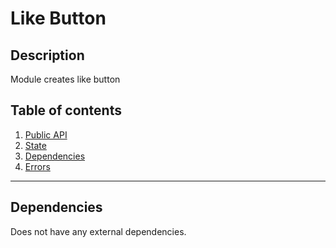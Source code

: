 # Like Button

## Description
Module creates like button

## Table of contents
1. [Public API](like-button.API.md)
2. [State](like-button.state.md)
3. [Dependencies](#dependencies)
4. [Errors](like-button.errors.md)

***
<a name="dependencies"></a>

## Dependencies
Does not have any external dependencies.
